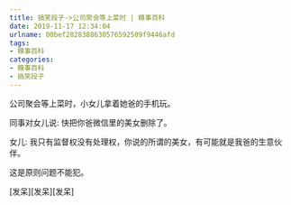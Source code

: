 ```yaml
---
title: 搞笑段子->公司聚会等上菜时 | 糗事百科
date: 2019-11-17 12:34:04
urlname: 00bef2828388630576592509f9446afd
tags: 
- 糗事百科
categories:
- 糗事百科
- 搞笑段子
---
```

公司聚会等上菜时，小女儿拿着她爸的手机玩。

同事对女儿说: 快把你爸微信里的美女删除了。

女儿: 我只有监督权没有处理权，你说的所谓的美女，有可能就是我爸的生意伙伴。

这是原则问题不能犯。

[发呆][发呆][发呆]


